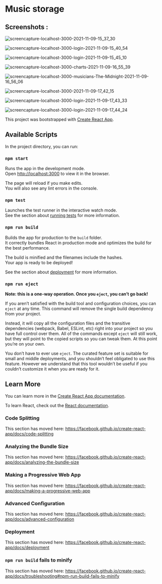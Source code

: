 # Music storage

## Screenshots :
![screencapture-localhost-3000-2021-11-09-15_37_30](https://user-images.githubusercontent.com/79012453/140933945-84f20d56-93ce-40e0-939f-2bfa69dd1f36.png)

![screencapture-localhost-3000-login-2021-11-09-15_40_54](https://user-images.githubusercontent.com/79012453/140934414-6b3120d6-60e9-47ce-995f-2da471734b23.png)

![screencapture-localhost-3000-login-2021-11-09-15_45_10](https://user-images.githubusercontent.com/79012453/140935119-b0de5163-8f85-4c9e-b590-d9f0bd6c42b7.png)

![screencapture-localhost-3000-charts-2021-11-09-16_55_39](https://user-images.githubusercontent.com/73251273/140955325-8dbaad6b-00e5-4487-b6a0-495bcbcadd2d.png)

![screencapture-localhost-3000-musicians-The-Midnight-2021-11-09-16_56_06](https://user-images.githubusercontent.com/73251273/140955363-3c7d14e8-0721-409e-958c-526c482e522e.png)

![screencapture-localhost-3000-2021-11-09-17_42_15](https://user-images.githubusercontent.com/73251273/140956104-62320891-cf36-4a1f-b2aa-d0e8365e1ab5.png)

![screencapture-localhost-3000-login-2021-11-09-17_43_33](https://user-images.githubusercontent.com/73251273/140956289-01925633-e7f7-42fb-98ef-998ee099078f.png)

![screencapture-localhost-3000-login-2021-11-09-17_44_24](https://user-images.githubusercontent.com/73251273/140956422-82011ce8-f219-4be1-aa71-3761e153d09d.png)





This project was bootstrapped with [Create React App](https://github.com/facebook/create-react-app).

## Available Scripts

In the project directory, you can run:

### `npm start`

Runs the app in the development mode.<br />
Open [http://localhost:3000](http://localhost:3000) to view it in the browser.

The page will reload if you make edits.<br />
You will also see any lint errors in the console.

### `npm test`

Launches the test runner in the interactive watch mode.<br />
See the section about [running tests](https://facebook.github.io/create-react-app/docs/running-tests) for more information.

### `npm run build`

Builds the app for production to the `build` folder.<br />
It correctly bundles React in production mode and optimizes the build for the best performance.

The build is minified and the filenames include the hashes.<br />
Your app is ready to be deployed!

See the section about [deployment](https://facebook.github.io/create-react-app/docs/deployment) for more information.

### `npm run eject`

**Note: this is a one-way operation. Once you `eject`, you can’t go back!**

If you aren’t satisfied with the build tool and configuration choices, you can `eject` at any time. This command will remove the single build dependency from your project.

Instead, it will copy all the configuration files and the transitive dependencies (webpack, Babel, ESLint, etc) right into your project so you have full control over them. All of the commands except `eject` will still work, but they will point to the copied scripts so you can tweak them. At this point you’re on your own.

You don’t have to ever use `eject`. The curated feature set is suitable for small and middle deployments, and you shouldn’t feel obligated to use this feature. However we understand that this tool wouldn’t be useful if you couldn’t customize it when you are ready for it.

## Learn More

You can learn more in the [Create React App documentation](https://facebook.github.io/create-react-app/docs/getting-started).

To learn React, check out the [React documentation](https://reactjs.org/).

### Code Splitting

This section has moved here: https://facebook.github.io/create-react-app/docs/code-splitting

### Analyzing the Bundle Size

This section has moved here: https://facebook.github.io/create-react-app/docs/analyzing-the-bundle-size

### Making a Progressive Web App

This section has moved here: https://facebook.github.io/create-react-app/docs/making-a-progressive-web-app

### Advanced Configuration

This section has moved here: https://facebook.github.io/create-react-app/docs/advanced-configuration

### Deployment

This section has moved here: https://facebook.github.io/create-react-app/docs/deployment

### `npm run build` fails to minify

This section has moved here: https://facebook.github.io/create-react-app/docs/troubleshooting#npm-run-build-fails-to-minify
